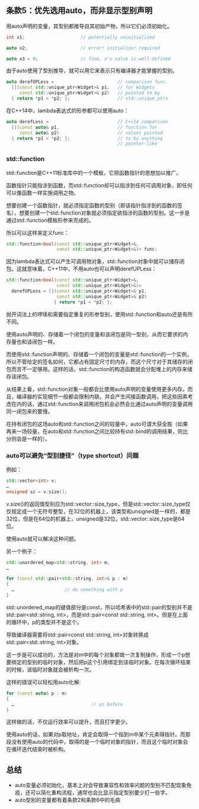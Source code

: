 ## 条款5：优先选用auto，而非显示型别声明

用auto声明的变量，其型别都推导自其初始产物，所以它们必须初始化。

```cpp
int x1;                     // potentially uninitialized

auto x2;                    // error! initializer required

auto x3 = 0;                // fine, x's value is well-defined
```

 由于auto使用了型别推导，就可以用它来表示只有编译器才能掌握的型别。

```cpp
auto derefUPLess =                        // comparison func.
  [](const std::unique_ptr<Widget>& p1,   // for Widgets
     const std::unique_ptr<Widget>& p2)   // pointed to by
  { return *p1 < *p2; };                  // std::unique_ptrs
```

在C++14中，lambda表达式的形参都可以使用auto：

```cpp
auto derefLess =                          // C++14 comparison
  [](const auto& p1,                      // function for
     const auto& p2)                      // values pointed
  { return *p1 < *p2; };                  // to by anything
                                          // pointer-like
```

### std::function

std::function是C++11标准库中的一个模板，它把函数指针的思想加以推广。

函数指针只能指涉到函数，而std::function却可以指涉到任何可调用对象，即任何可以像函数一样实施调用之物。

想要创建一个函数指针，就必须指定函数的型别（即该指针指涉到的函数的签名），想要创建一个std::function对象就必须指定欲指涉的函数的型别。这一步是通过std::function模板形参来完成的。

所以可以这样来定义func：

```cpp
std::function<bool(const std::unique_ptr<Widget>&,
                   const std::unique_ptr<Widget>&)> func;
```

因为lambda表达式可以产生可调用物对象，std::function对象中就可以储存闭包。这就意味着，C++11中，不用auto也可以声明derefUPLess：

```cpp
std::function<bool(const std::unique_ptr<Widget>&,
                   const std::unique_ptr<Widget>&)>
  derefUPLess = [](const std::unique_ptr<Widget>& p1,
                   const std::unique_ptr<Widget>& p2)
                  { return *p1 < *p2; };
```

抛开词法上的啰嗦和需要指定重复的形参型别，使用std::function和auto还是有所不同。

使用auto声明的、存储着一个闭包的变量和该闭包是同一型别，从而它要求的内存量也和该闭包一样。

而使用std::function声明的、存储着一个闭包的变量是std::function的一个实例，所以不管给定的签名如何，它都占有固定尺寸的内存，而这个尺寸对于其储存的闭包而言不一定够用。这样的话，std::function的构造函数就会分配堆上的内存来储存该闭包。

从结果上看，std::function对象一般都会比使用auto声明的变量使用更多内存。而且，编译器的实现细节一般都会限制内联。并会产生间接函数调用，把这些因素考虑在内的话，通过std::function来调用闭包机会必然会比通过auto声明的变量调用同一闭包来的要慢。

在持有闭包的这场auto和std::function之间的较量中，auto可谓大获全胜（如果再来一场较量，在auto和std::function之间比较持有std::bind的调用结果，则比分则会是一样的）。



### auto可以避免“型别捷径”（type shortcut）问题

例如：

```cpp
std::vector<int> v;
…
unsigned sz = v.size();
```

v.size()的返回值型别应为std::vector<int>::size_type，但是std::vector<int>::size_type仅仅规定成一个无符号整型，在32位的机器上，该类型和unsigned是一样的，都是32位，但是在64位的机器上，unsigned是32位，std::vector<int>::size_type是64位。

使用auto就可以解决这种问题。



另一个例子：

```cpp
std::unordered_map<std::string, int> m;
…

for (const std::pair<std::string, int>& p : m)
{
  …                   // do something with p
}
```

std::unordered_map的键值部分是const，所以哈希表中的std::pair的型别并不是std::pair<std::string, int>，而是std::pair<const std::string, int>。但是在上面的循环中，p的类型并不是这个。

导致编译器需要将std::pair<const std::string, int>对象转换成std::pair<std::string, int>对象。

这一步是可以成功的，方法是对m中的每个对象都做一次复制操作，形成一个p想要绑定的型别的临时对象，然后把p这个引用绑定到该临时对象。在每次循环结束的时候，该临时对象就会被析构一次。

这样的错误可以轻松用auto化解:

```cpp
for (const auto& p : m)
{
  …                             // as before
}
```

这样做的话，不仅运行效率可以提升，而且打字更少。

使用auto的话，如果对p取地址，肯定会取得一个指到m中某个元素得指针。而那段没有使用auto的代码中，取得的是一个临时对象的指针，而且这个临时对象会在循环迭代结束时被析构。

## 总结

-   auto变量必须初始化，基本上对会导致兼容性和效率问题的型别不匹配现象免疫，还可以简化重构流程，通常也会比显示指定型别要少打一些字。
-   auto型别的变量都有着条款2和条款6中的毛病